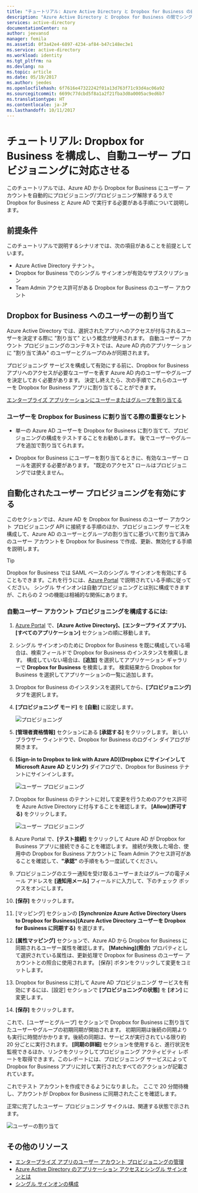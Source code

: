 ```yaml
---
title: "チュートリアル: Azure Active Directory と Dropbox for Business の統合 | Microsoft Docs"
description: "Azure Active Directory と Dropbox for Business の間でシングル サインオンを構成する方法について説明します。"
services: active-directory
documentationCenter: na
author: jeevansd
manager: femila
ms.assetid: 0f3a42e4-6897-4234-af84-b47c148ec3e1
ms.service: active-directory
ms.workload: identity
ms.tgt_pltfrm: na
ms.devlang: na
ms.topic: article
ms.date: 05/19/2017
ms.author: jeedes
ms.openlocfilehash: 6f7616e47322242f01a13d763f71c93d4ac06a92
ms.sourcegitcommit: 6699c77dcbd5f8a1a2f21fba3d0a0005ac9ed6b7
ms.translationtype: HT
ms.contentlocale: ja-JP
ms.lasthandoff: 10/11/2017
---
```

# <a name="tutorial-configuring-dropbox-for-business-for-automatic-user-provisioning"></a>チュートリアル: Dropbox for Business を構成し、自動ユーザー プロビジョニングに対応させる

このチュートリアルでは、Azure AD から Dropbox for Business にユーザー アカウントを自動的にプロビジョニング/プロビジョニング解除するうえで Dropbox for Business と Azure AD で実行する必要がある手順について説明します。

## <a name="prerequisites"></a>前提条件

このチュートリアルで説明するシナリオでは、次の項目があることを前提としています。

*   Azure Active Directory テナント。
*   Dropbox for Business でのシングル サインオンが有効なサブスクリプション
*   Team Admin アクセス許可がある Dropbox for Business のユーザー アカウント

## <a name="assigning-users-to-dropbox-for-business"></a>Dropbox for Business へのユーザーの割り当て

Azure Active Directory では、選択されたアプリへのアクセスが付与されるユーザーを決定する際に "割り当て" という概念が使用されます。 自動ユーザー アカウント プロビジョニングのコンテキストでは、Azure AD 内のアプリケーションに "割り当て済み" のユーザーとグループのみが同期されます。

プロビジョニング サービスを構成して有効にする前に、Dropbox for Business アプリへのアクセスが必要なユーザーを表す Azure AD 内のユーザーやグループを決定しておく必要があります。 決定し終えたら、次の手順でこれらのユーザーを Dropbox for Business アプリに割り当てることができます。

[エンタープライズ アプリケーションにユーザーまたはグループを割り当てる](https://docs.microsoft.com/azure/active-directory/active-directory-coreapps-assign-user-azure-portal)

### <a name="important-tips-for-assigning-users-to-dropbox-for-business"></a>ユーザーを Dropbox for Business に割り当てる際の重要なヒント

*   単一の Azure AD ユーザーを Dropbox for Business に割り当てて、プロビジョニングの構成をテストすることをお勧めします。 後でユーザーやグループを追加で割り当てられます。

*   Dropbox for Business にユーザーを割り当てるときに、有効なユーザー ロールを選択する必要があります。 "既定のアクセス" ロールはプロビジョニングでは使えません。

## <a name="enable-automated-user-provisioning"></a>自動化されたユーザー プロビジョニングを有効にする

このセクションでは、Azure AD を Dropbox for Business のユーザー アカウント プロビジョニング API に接続する手順のほか、プロビジョニング サービスを構成して、Azure AD のユーザーとグループの割り当てに基づいて割り当て済みのユーザー アカウントを Dropbox for Business で作成、更新、無効化する手順を説明します。

>[!Tip]
>Dropbox for Business では SAML ベースのシングル サインオンを有効にすることもできます。これを行うには、[Azure Portal](https://portal.azure.com) で説明されている手順に従ってください。 シングル サインオンは自動プロビジョニングとは別に構成できますが、これらの 2 つの機能は相補的な関係にあります。

### <a name="to-configure-automatic-user-account-provisioning"></a>自動ユーザー アカウント プロビジョニングを構成するには:

1. [Azure Portal](https://portal.azure.com) で、**[Azure Active Directory]、[エンタープライズ アプリ]、[すべてのアプリケーション]** セクションの順に移動します。

2. シングル サインオンのために Dropbox for Business を既に構成している場合は、検索フィールドで Dropbox for Business のインスタンスを検索します。 構成していない場合は、**[追加]** を選択してアプリケーション ギャラリーで **Dropbox for Business** を検索します。 検索結果から Dropbox for Business を選択してアプリケーションの一覧に追加します。

3. Dropbox for Business のインスタンスを選択してから、**[プロビジョニング]** タブを選択します。

4. **[プロビジョニング モード]** を **[自動]** に設定します。 

    ![プロビジョニング](./media/active-directory-saas-dropboxforbusiness-provisioning-tutorial/provisioning.png)

5. **[管理者資格情報]** セクションにある **[承認する]** をクリックします。 新しいブラウザー ウィンドウで、Dropbox for Business のログイン ダイアログが開きます。

6. **[Sign-in to Dropbox to link with Azure AD]\(Dropbox にサインインして Microsoft Azure AD とリンク\)** ダイアログで、Dropbox for Business テナントにサインインします。

     ![ユーザー プロビジョニング](./media/active-directory-saas-dropboxforbusiness-provisioning-tutorial/ic769518.png "ユーザー プロビジョニング")

7. Dropbox for Business のテナントに対して変更を行うためのアクセス許可を Azure Active Directory に付与することを確認します。 **[Allow]\(許可する\)** をクリックします。
    
      ![ユーザー プロビジョニング](./media/active-directory-saas-dropboxforbusiness-provisioning-tutorial/ic769519.png "ユーザー プロビジョニング")

8. Azure Portal で、**[テスト接続]** をクリックして Azure AD が Dropbox for Business アプリに接続できることを確認します。 接続が失敗した場合、使用中の Dropbox for Business アカウントに Team Admin アクセス許可があることを確認して、**"承認"** の手順をもう一度試してください。

9. プロビジョニングのエラー通知を受け取るユーザーまたはグループの電子メール アドレスを **[通知用メール]** フィールドに入力して、下のチェック ボックスをオンにします。

10. **[保存]** をクリックします。

11. [マッピング] セクションの **[Synchronize Azure Active Directory Users to Dropbox for Business]\(Azure Active Directory ユーザーを Dropbox for Business に同期する\)** を選びます。

12. **[属性マッピング]** セクションで、Azure AD から Dropbox for Business に同期されるユーザー属性を確認します。 **[Matching]\(照合\)** プロパティとして選択されている属性は、更新処理で Dropbox for Business のユーザー アカウントとの照合に使用されます。 [保存] ボタンをクリックして変更をコミットします。

13. Dropbox for Business に対して Azure AD プロビジョニング サービスを有効にするには、[設定] セクションで **[プロビジョニングの状態]** を **[オン]** に変更します。

14. **[保存]** をクリックします。

これで、[ユーザーとグループ] セクションで Dropbox for Business に割り当てたユーザーやグループの初期同期が開始されます。 初期同期は後続の同期よりも実行に時間がかかります。後続の同期は、サービスが実行されている限り約 20 分ごとに実行されます。 **[同期の詳細]** セクションを使用すると、進行状況を監視できるほか、リンクをクリックしてプロビジョニング アクティビティ レポートを取得できます。このレポートには、プロビジョニング サービスによって Dropbox for Business アプリに対して実行されたすべてのアクションが記載されています。

これでテスト アカウントを作成できるようになりました。 ここで 20 分間待機し、アカウントが Dropbox for Business に同期されたことを確認します。

正常に完了したユーザー プロビジョニング サイクルは、関連する状態で示されます。

![ユーザーの割り当て](./media/active-directory-saas-dropboxforbusiness-provisioning-tutorial/IC769523.png "Assign users")


## <a name="additional-resources"></a>その他のリソース

* [エンタープライズ アプリのユーザー アカウント プロビジョニングの管理](active-directory-saas-tutorial-list.md)
* [Azure Active Directory のアプリケーション アクセスとシングル サインオンとは](active-directory-appssoaccess-whatis.md)
* [シングル サインオンの構成](active-directory-saas-dropboxforbusiness-tutorial.md)